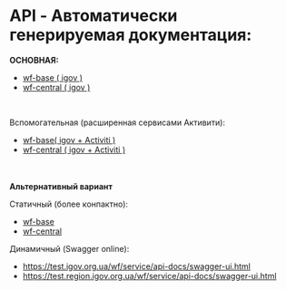 # API - <b>Автоматически генерируемая документация:</b></br>

<b>ОСНОВНАЯ:</b></br>
- [wf-base ( igov )](https://jenkins.igov.org.ua/job/-Doc/ws/wf-base/target/generated-docs/base-igov.html) 
- [wf-central ( igov )](https://jenkins-new.igov.org.ua/job/-Doc/ws/wf-central/target/generated-docs/central-igov.html)
</br>

Вспомогательная (расширенная сервисами Активити):</br>
- [wf-base( igov + Activiti )](https://jenkins-new.igov.org.ua/job/-Doc/ws/wf-base/target/generated-docs/base-default.html)
- [wf-central ( igov + Activiti )](https://jenkins-new.igov.org.ua/job/-Doc/ws/wf-central/target/generated-docs/central-default.html)

</br>
</br>
<b>Альтернативный вариант</b></br>

Статичный (более конпактно):</br>
- <a href="https://jenkins-new.igov.org.ua//view/new/job/-Doc/ws/wf-base/target/site/apidocs/index.html">wf-base</a>
- <a href="https://jenkins-new.igov.org.ua//view/new/job/-Doc/ws/wf-central/target/site/apidocs/index.html">wf-central</a>

Динамичный (Swagger online):</br>
- https://test.igov.org.ua/wf/service/api-docs/swagger-ui.html
- https://test.region.igov.org.ua/wf/service/api-docs/swagger-ui.html


